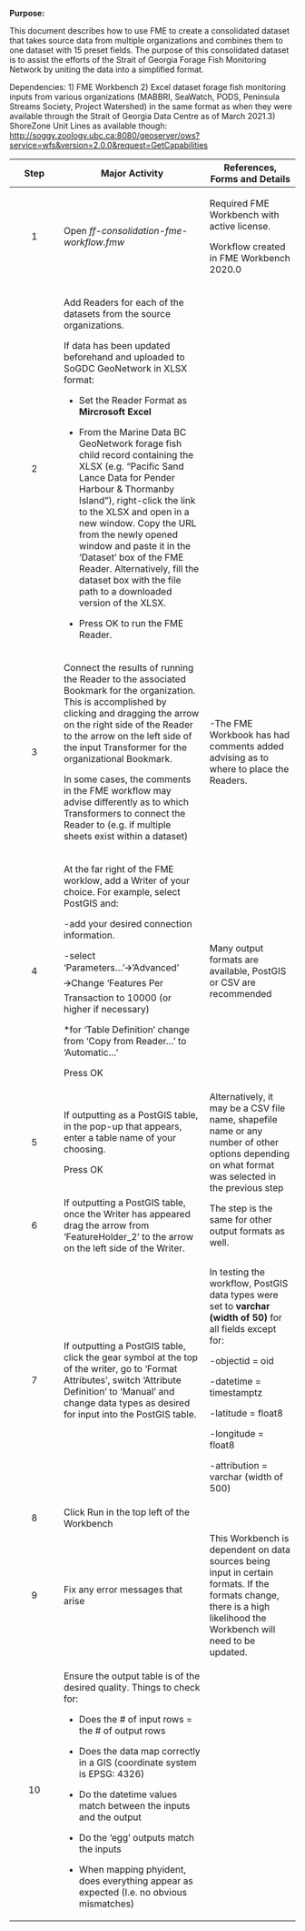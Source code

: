 **Purpose:**

This document describes how to use FME to create a consolidated dataset that takes source data from multiple organizations and combines them to one dataset with 15 preset fields. The purpose of this consolidated dataset is to assist the efforts of the Strait of Georgia Forage Fish Monitoring Network by uniting the data into a simplified format.

Dependencies: 1) FME Workbench 2) Excel dataset forage fish monitoring inputs from various organizations (MABBRI, SeaWatch, PODS, Peninsula Streams Society, Project Watershed) in the same format as when they were available through the Strait of Georgia Data Centre as of March 2021.3) ShoreZone Unit Lines as available though: http://soggy.zoology.ubc.ca:8080/geoserver/ows?service=wfs&version=2.0.0&request=GetCapabilities

<table>
<colgroup>
<col style="width: 17%" />
<col style="width: 50%" />
<col style="width: 31%" />
</colgroup>
<thead>
<tr>
<th style="text-align: center;"><strong>Step</strong></th>
<th><strong>Major Activity</strong></th>
<th><strong>References, Forms and Details</strong></th>
</tr>
</thead>
<tbody>
<tr>
<td style="text-align: center;">1</td>
<td>Open <em>ff-consolidation-fme-workflow.fmw</em></td>
<td><p>Required FME Workbench with active license.</p>
<p>Workflow created in FME Workbench 2020.0</p></td>
</tr>
<tr>
<td style="text-align: center;">2</td>
<td><p>Add Readers for each of the datasets from the source organizations.</p>
<p>If data has been updated beforehand and uploaded to SoGDC GeoNetwork in XLSX format:</p>
<ul>
<li><p>Set the Reader Format as <strong>Mircrosoft Excel</strong></p></li>
<li><p>From the Marine Data BC GeoNetwork forage fish child record containing the XLSX (e.g. “Pacific Sand Lance Data for Pender Harbour &amp; Thormanby Island”), right-click the link to the XLSX and open in a new window. Copy the URL from the newly opened window and paste it in the ‘Dataset’ box of the FME Reader. Alternatively, fill the dataset box with the file path to a downloaded version of the XLSX.</p></li>
<li><p>Press OK to run the FME Reader.</p></li>
</ul></td>
<td></td>
</tr>
<tr>
<td style="text-align: center;">3</td>
<td><p>Connect the results of running the Reader to the associated Bookmark for the organization. This is accomplished by clicking and dragging the arrow on the right side of the Reader to the arrow on the left side of the input Transformer for the organizational Bookmark.</p>
<p>In some cases, the comments in the FME workflow may advise differently as to which Transformers to connect the Reader to (e.g. if multiple sheets exist within a dataset)</p></td>
<td>-The FME Workbook has had comments added advising as to where to place the Readers.</td>
</tr>
<tr>
<td style="text-align: center;">4</td>
<td><p>At the far right of the FME worklow, add a Writer of your choice. For example, select PostGIS and:</p>
<p>-add your desired connection information.</p>
<p>-select ‘Parameters…’🡪’Advanced’ 🡪Change ‘Features Per Transaction to 10000 (or higher if necessary)</p>
<p>*for ‘Table Definition’ change from ‘Copy from Reader…’ to ‘Automatic…’</p>
<p>Press OK</p></td>
<td>Many output formats are available, PostGIS or CSV are recommended</td>
</tr>
<tr>
<td style="text-align: center;">5</td>
<td><p>If outputting as a PostGIS table, in the pop-up that appears, enter a table name of your choosing.</p>
<p>Press OK</p></td>
<td>Alternatively, it may be a CSV file name, shapefile name or any number of other options depending on what format was selected in the previous step</td>
</tr>
<tr>
<td style="text-align: center;">6</td>
<td>If outputting a PostGIS table, once the Writer has appeared drag the arrow from ‘FeatureHolder_2’ to the arrow on the left side of the Writer.</td>
<td>The step is the same for other output formats as well.</td>
</tr>
<tr>
<td style="text-align: center;">7</td>
<td>If outputting a PostGIS table, click the gear symbol at the top of the writer, go to ‘Format Attributes’, switch ‘Attribute Definition’ to ‘Manual’ and change data types as desired for input into the PostGIS table.</td>
<td><p>In testing the workflow, PostGIS data types were set to <strong>varchar (width of 50)</strong> for all fields except for:</p>
<p>-objectid = oid</p>
<p>-datetime = timestamptz</p>
<p>-latitude = float8</p>
<p>-longitude = float8</p>
<p>-attribution = varchar (width of 500)</p></td>
</tr>
<tr>
<td style="text-align: center;">8</td>
<td>Click Run in the top left of the Workbench</td>
<td></td>
</tr>
<tr>
<td style="text-align: center;">9</td>
<td>Fix any error messages that arise</td>
<td>This Workbench is dependent on data sources being input in certain formats. If the formats change, there is a high likelihood the Workbench will need to be updated.</td>
</tr>
<tr>
<td style="text-align: center;">10</td>
<td><p>Ensure the output table is of the desired quality. Things to check for:</p>
<ul>
<li><p>Does the # of input rows = the # of output rows</p></li>
<li><p>Does the data map correctly in a GIS (coordinate system is EPSG: 4326)</p></li>
<li><p>Do the datetime values match between the inputs and the output</p></li>
<li><p>Do the ‘egg’ outputs match the inputs</p></li>
<li><p>When mapping phyident, does everything appear as expected (I.e. no obvious mismatches)</p></li>
</ul></td>
<td></td>
</tr>
</tbody>
</table>
